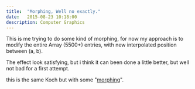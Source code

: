 ```yaml
---
title:  "Morphing, Well no exactly."
date:   2015-08-23 10:18:00
description: Computer Graphics
---
```


This is me trying to do some kind of morphing, for now my approach is to modify the entire Array (5500+) entries, with new interpolated position between (a, b).

The effect look satisfying, but i think it can been done a little better, but well not bad for a first attempt. 


this is the same Koch but with some "[morphing]".

[morphing]: http://cesarvr.github.io/fractal-gl/lerp_draw.html
